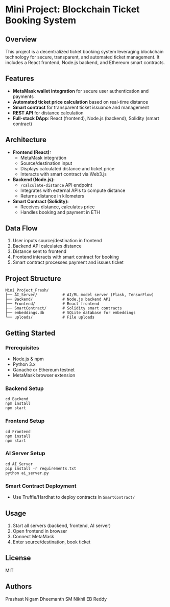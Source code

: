 # Mini Project: Blockchain Ticket Booking System

## Overview
This project is a decentralized ticket booking system leveraging blockchain technology for secure, transparent, and automated ticket management. It includes a React frontend, Node.js backend, and Ethereum smart contracts.

## Features
- **MetaMask wallet integration** for secure user authentication and payments
- **Automated ticket price calculation** based on real-time distance
- **Smart contract** for transparent ticket issuance and management
- **REST API** for distance calculation
- **Full-stack DApp**: React (frontend), Node.js (backend), Solidity (smart contract)

## Architecture
- **Frontend (React):**
  - MetaMask integration
  - Source/destination input
  - Displays calculated distance and ticket price
  - Interacts with smart contract via Web3.js
- **Backend (Node.js):**
  - `/calculate-distance` API endpoint
  - Integrates with external APIs to compute distance
  - Returns distance in kilometers
- **Smart Contract (Solidity):**
  - Receives distance, calculates price
  - Handles booking and payment in ETH

## Data Flow
1. User inputs source/destination in frontend
2. Backend API calculates distance
3. Distance sent to frontend
4. Frontend interacts with smart contract for booking
5. Smart contract processes payment and issues ticket

## Project Structure
```
Mini_Project_Fresh/
├── AI_Server/           # AI/ML model server (Flask, TensorFlow)
├── Backend/             # Node.js backend API
├── Frontend/            # React frontend
├── SmartContract/       # Solidity smart contracts
├── embeddings.db        # SQLite database for embeddings
└── uploads/             # File uploads
```

## Getting Started
### Prerequisites
- Node.js & npm
- Python 3.x
- Ganache or Ethereum testnet
- MetaMask browser extension

### Backend Setup
```
cd Backend
npm install
npm start
```

### Frontend Setup
```
cd Frontend
npm install
npm start
```

### AI Server Setup
```
cd AI_Server
pip install -r requirements.txt
python ai_server.py
```

### Smart Contract Deployment
- Use Truffle/Hardhat to deploy contracts in `SmartContract/`

## Usage
1. Start all servers (backend, frontend, AI server)
2. Open frontend in browser
3. Connect MetaMask
4. Enter source/destination, book ticket

## License
MIT

## Authors
Prashast Nigam
Dheemanth SM
Nikhil EB Reddy
